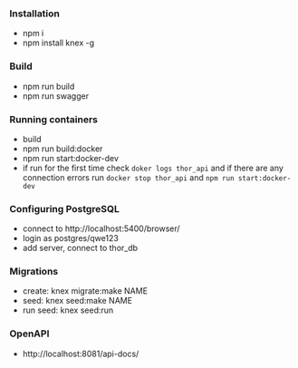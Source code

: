 ### Installation
* npm i
* npm install knex -g

### Build
* npm run build
* npm run swagger

### Running containers
* build
* npm run build:docker
* npm run start:docker-dev
* if run for the first time check ```doker logs thor_api``` and if there are any connection errors run ```docker stop thor_api```
and ```npm run start:docker-dev```

### Configuring PostgreSQL
* connect to http://localhost:5400/browser/
* login as postgres/qwe123
* add server, connect to thor_db

### Migrations
* create: knex migrate:make NAME
* seed: knex seed:make NAME
* run seed: knex seed:run

### OpenAPI
* http://localhost:8081/api-docs/